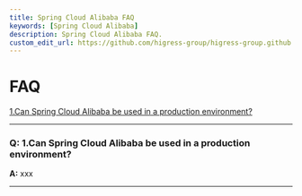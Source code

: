 ```yaml
---
title: Spring Cloud Alibaba FAQ
keywords: [Spring Cloud Alibaba]
description: Spring Cloud Alibaba FAQ.
custom_edit_url: https://github.com/higress-group/higress-group.github.io/blob/main/i18n/zh-cn/docusaurus-plugin-content-docs/current/overview/faq.md
---
```


# FAQ

<a href="#1" target="_self">1.Can Spring Cloud Alibaba be used in a production environment?</a>

********
<h3 id='1'>Q: 1.Can Spring Cloud Alibaba be used in a production environment?</h3>

**A:** 
xxx
********
